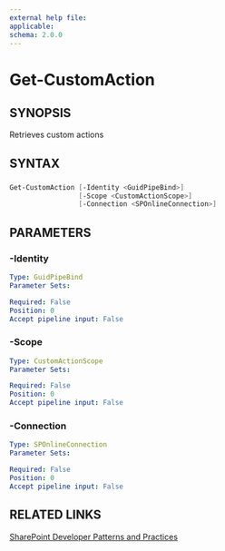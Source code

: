 ```yaml
---
external help file:
applicable: 
schema: 2.0.0
---
```

# Get-CustomAction

## SYNOPSIS
Retrieves custom actions

## SYNTAX 

### 
```powershell
Get-CustomAction [-Identity <GuidPipeBind>]
                 [-Scope <CustomActionScope>]
                 [-Connection <SPOnlineConnection>]
```

## PARAMETERS

### -Identity


```yaml
Type: GuidPipeBind
Parameter Sets: 

Required: False
Position: 0
Accept pipeline input: False
```

### -Scope


```yaml
Type: CustomActionScope
Parameter Sets: 

Required: False
Position: 0
Accept pipeline input: False
```

### -Connection


```yaml
Type: SPOnlineConnection
Parameter Sets: 

Required: False
Position: 0
Accept pipeline input: False
```

## RELATED LINKS

[SharePoint Developer Patterns and Practices](http://aka.ms/sppnp)